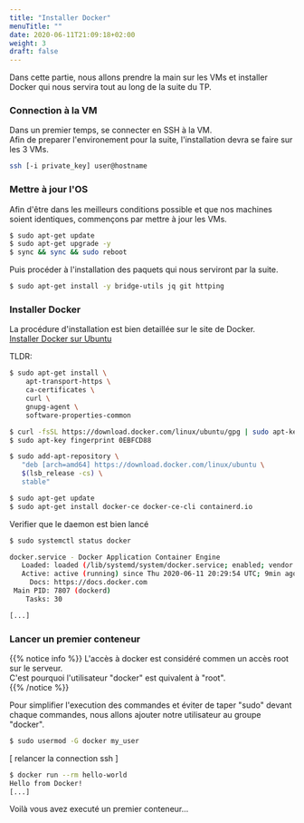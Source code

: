 ```yaml
---
title: "Installer Docker"
menuTitle: ""
date: 2020-06-11T21:09:18+02:00
weight: 3
draft: false
---
```


Dans cette partie, nous allons prendre la main sur les VMs et installer Docker qui nous servira tout au long de la suite du TP.

### Connection à la VM

Dans un premier temps, se connecter en SSH à la VM.  
Afin de preparer l'environement pour la suite, l'installation devra se faire sur les 3 VMs.

```bash
ssh [-i private_key] user@hostname
```

### Mettre à jour l'OS

Afin d'être dans les meilleurs conditions possible et que nos machines soient identiques, commençons par mettre à jour les VMs.
```bash
$ sudo apt-get update
$ sudo apt-get upgrade -y
$ sync && sync && sudo reboot
```
Puis procéder à l'installation des paquets qui nous serviront par la suite.
```bash
$ sudo apt-get install -y bridge-utils jq git httping
```

### Installer Docker

La procédure d'installation est bien detaillée sur le site de Docker.  
[Installer Docker sur Ubuntu](https://docs.docker.com/engine/install/ubuntu/)


TLDR:  
```bash
$ sudo apt-get install \
    apt-transport-https \
    ca-certificates \
    curl \
    gnupg-agent \
    software-properties-common

$ curl -fsSL https://download.docker.com/linux/ubuntu/gpg | sudo apt-key add -
$ sudo apt-key fingerprint 0EBFCD88

$ sudo add-apt-repository \
   "deb [arch=amd64] https://download.docker.com/linux/ubuntu \
   $(lsb_release -cs) \
   stable"

$ sudo apt-get update
$ sudo apt-get install docker-ce docker-ce-cli containerd.io
```

Verifier que le daemon est bien lancé

```bash
$ sudo systemctl status docker

docker.service - Docker Application Container Engine
   Loaded: loaded (/lib/systemd/system/docker.service; enabled; vendor preset: enabled)
   Active: active (running) since Thu 2020-06-11 20:29:54 UTC; 9min ago
     Docs: https://docs.docker.com
 Main PID: 7807 (dockerd)
    Tasks: 30

[...]
```

### Lancer un premier conteneur

{{% notice info %}}
L'accès à docker est considéré commen un accès root sur le serveur.  
C'est pourquoi l'utilisateur "docker" est quivalent à "root".  
{{% /notice %}}

Pour simplifier l'execution des commandes et éviter de taper "sudo" devant chaque commandes, nous allons ajouter notre utilisateur au groupe "docker".
```bash
$ sudo usermod -G docker my_user
```

[ relancer la connection ssh ]


```bash
$ docker run --rm hello-world
Hello from Docker!
[...]
```

Voilà vous avez executé un premier conteneur...
